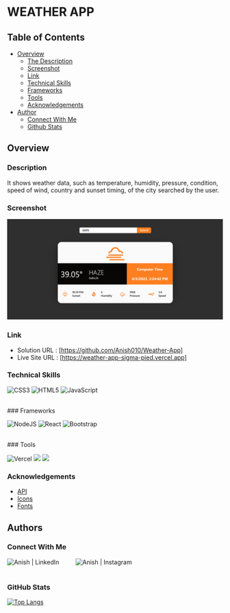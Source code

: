 # WEATHER APP

## Table of Contents

- [Overview](#overview)
  - [The Description](#description)
  - [Screenshot](#screenshot)
  - [Link](#Link)
  - [Technical Skills](#technical-skills)
  - [Frameworks](#frameworks)
  - [Tools](#tools)
  - [Acknowledgements](#acknowledgements)
- [Author](#author)
  - [Connect With Me](#connect-with-me)
  - [Github Stats](#github-stats)

## Overview

### Description

It shows weather data, such as temperature, humidity, pressure, condition, speed of wind, country and sunset timing, of the city searched by the user.

### Screenshot

![Dekstop Design preview for Weather App](./screenshots/desktop.png)

### Link

- Solution URL : [https://github.com/Anish010/Weather-App]
- Live Site URL : [https://weather-app-sigma-pied.vercel.app]

### Technical Skills

![CSS3](https://img.shields.io/badge/css3-%231572B6.svg?style=for-the-badge&logo=css3&logoColor=white)
![HTML5](https://img.shields.io/badge/html5-%23E34F26.svg?style=for-the-badge&logo=html5&logoColor=white)
![JavaScript](https://img.shields.io/badge/javascript-%23323330.svg?style=for-the-badge&logo=javascript&logoColor=%23F7DF1E)

</br>
### Frameworks

![NodeJS](https://img.shields.io/badge/node.js-6DA55F?style=for-the-badge&logo=node.js&logoColor=white)
![React](https://img.shields.io/badge/react-%2320232a.svg?style=for-the-badge&logo=react&logoColor=%2361DAFB)
![Bootstrap](https://img.shields.io/badge/bootstrap-%23563D7C.svg?style=for-the-badge&logo=bootstrap&logoColor=white)

</br>
### Tools

![Vercel](https://therealsujitk-vercel-badge.vercel.app/?app=weather-app-sigma-pied&style=for-the-badge)
![](https://img.shields.io/badge/Tools-Git-informational?style=flat&logo=Git&color=F05032)
![](https://img.shields.io/badge/Tools-GitHub-informational?style=flat&logo=GitHub&color=181717)

### Acknowledgements

- [API](https://openweathermap.org/current#name)
- [Icons](https://erikflowers.github.io/weather-icons/)
- [Fonts](https://fonts.google.com)

## Authors

### Connect With Me

<a href="https://www.linkedin.com/in/anish-kumar-mohanty-68a019216/"><img align="left" src="https://img.shields.io/badge/LinkedIn-0077B5?style=for-the-badge&logo=linkedin&logoColor=white" alt="Anish | LinkedIn" width="160px"/></a>
<a href="https://www.instagram.com/in/anish.mohanty_/"><img align="left" src="https://img.shields.io/badge/Instagram-E4405F?style=for-the-badge&logo=instagram&logoColor=white" alt="Anish | Instagram" width="165px" height="40px"/></a>
</br>
</br>
### GitHub Stats

[![Top Langs](https://github-readme-stats.vercel.app/api/top-langs/?username=Anish010)](https://github.com/anish101)
